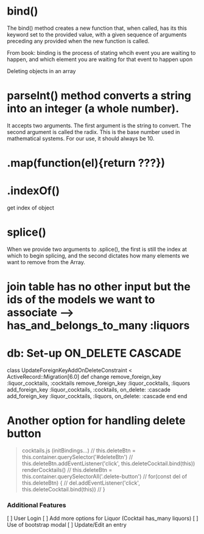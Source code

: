 # bind()
The bind() method creates a new function that, when called, has its this keyword set to the provided value, with a given sequence of arguments preceding any provided when the new function is called.

From book: binding is the process of stating whcih event you are waiting to happen, and which element you are waiting for that event to happen upon

Deleting objects in an array
# parseInt() method converts a string into an integer (a whole number).
It accepts two arguments. The first argument is the string to convert. The second argument is called the radix. This is the base number used in mathematical systems. For our use, it should always be 10.
# .map(function(el){return ???})
# .indexOf() 
get index of object
# splice()
When we provide two arguments to .splice(), the first is still the index at which to begin splicing, and the second dictates how many elements we want to remove from the Array.

# join table has no other input but the ids of the models we want to associate --> has_and_belongs_to_many :liquors

# db: Set-up ON_DELETE CASCADE
 class UpdateForeignKeyAddOnDeleteConstraint < ActiveRecord::Migration[6.0]
   def change
     remove_foreign_key :liquor_cocktails, :cocktails
     remove_foreign_key :liquor_cocktails, :liquors 
     add_foreign_key :liquor_cocktails, :cocktails, on_delete: :cascade
     add_foreign_key :liquor_cocktails, :liquors, on_delete: :cascade
   end
 end


# Another option for handling delete button
> cocktails.js (initBindings...)
        // this.deleteBtn = this.container.querySelector('#deleteBtn')
        // this.deleteBtn.addEventListener('click', this.deleteCocktail.bind(this))
> renderCocktails()
        // this.deleteBtn = this.container.querySelectorAll('.delete-button')
        // for(const del of this.deleteBtn) {
        //     del.addEventListener('click', this.deleteCocktail.bind(this))
        // }



### Additional Features
[ ] User Login
[ ] Add more options for Liquor (Cocktail has_many liquors)
[ ] Use of bootstrap modal
[ ] Update/Edit an entry
